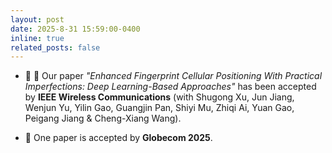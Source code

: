 ```yaml
---
layout: post
date: 2025-8-31 15:59:00-0400
inline: true
related_posts: false
---
```


- 🎉 🎉 Our paper *"Enhanced Fingerprint Cellular Positioning With Practical Imperfections: Deep Learning-Based Approaches"* has been accepted by **IEEE Wireless Communications** (with Shugong Xu, Jun Jiang, Wenjun Yu, Yilin Gao, Guangjin Pan, Shiyi Mu, Zhiqi Ai, Yuan Gao, Peigang Jiang & Cheng-Xiang Wang).
  
- 🎉 One paper is accepted by **Globecom 2025**.
